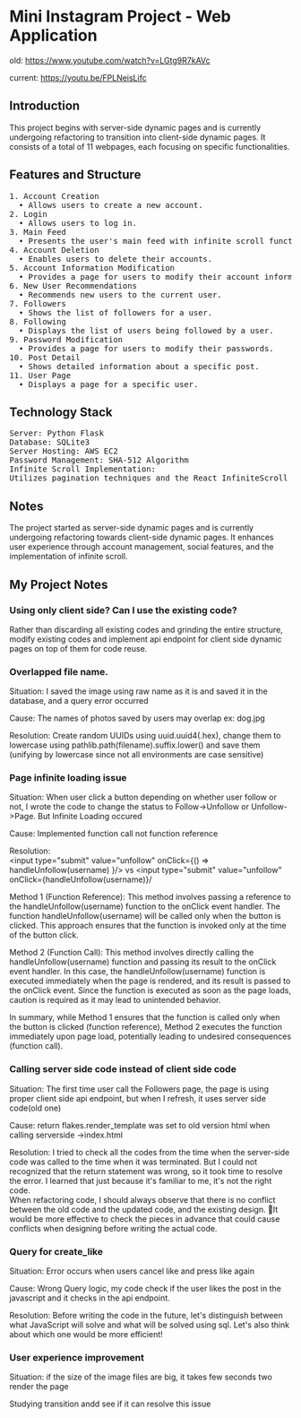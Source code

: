 # Mini Instagram Project - Web Application

old: https://www.youtube.com/watch?v=LGtg9R7kAVc

current: https://youtu.be/FPLNeisLifc

## Introduction
This project begins with server-side dynamic pages and is currently undergoing refactoring to transition into client-side dynamic pages. 
It consists of a total of 11 webpages, each focusing on specific functionalities.

## Features and Structure
   <pre>
1. Account Creation
  • Allows users to create a new account.
2. Login
  • Allows users to log in.
3. Main Feed
  • Presents the user's main feed with infinite scroll functionality.
4. Account Deletion
  • Enables users to delete their accounts.
5. Account Information Modification
  • Provides a page for users to modify their account information.
6. New User Recommendations
  • Recommends new users to the current user.
7. Followers
  • Shows the list of followers for a user.
8. Following
  • Displays the list of users being followed by a user.
9. Password Modification
  • Provides a page for users to modify their passwords.
10. Post Detail
  • Shows detailed information about a specific post.
11. User Page
  • Displays a page for a specific user.
</pre>

## Technology Stack
<pre>
Server: Python Flask
Database: SQLite3
Server Hosting: AWS EC2
Password Management: SHA-512 Algorithm
Infinite Scroll Implementation:
Utilizes pagination techniques and the React InfiniteScroll library.
</pre>

## Notes
The project started as server-side dynamic pages and is currently undergoing refactoring towards client-side dynamic pages.
It enhances user experience through account management, social features, and the implementation of infinite scroll.

## My Project Notes

### Using only client side? Can I use the existing code?
Rather than discarding all existing codes and grinding the entire structure, modify existing codes and implement api endpoint for client side dynamic pages on top of them for code reuse.

### Overlapped file name. 
Situation: I saved the image using raw name as it is and saved it in the database, and a query error occurred

Cause: The names of photos saved by users may overlap ex: dog.jpg

Resolution: Create random UUIDs using uuid.uuid4(.hex), change them to lowercase using pathlib.path(filename).suffix.lower() and save them (unifying by lowercase since not all environments are case sensitive)

### Page infinite loading issue
Situation: When user click a button depending on whether user follow or not, I wrote the code to change the status to Follow->Unfollow or Unfollow->Page. But Infinite Loading occured

Cause: Implemented function call not function reference <br>

Resolution:  
<input type="submit" value="unfollow" onClick={() => handleUnfollow(username) }/> vs <input type="submit" value="unfollow" onClick={handleUnfollow(username)}/

Method 1 (Function Reference):
This method involves passing a reference to the handleUnfollow(username) function to the onClick event handler.
The function handleUnfollow(username) will be called only when the button is clicked.
This approach ensures that the function is invoked only at the time of the button click.

Method 2 (Function Call):
This method involves directly calling the handleUnfollow(username) function and passing its result to the onClick event handler.
In this case, the handleUnfollow(username) function is executed immediately when the page is rendered, and its result is passed to the onClick event.
Since the function is executed as soon as the page loads, caution is required as it may lead to unintended behavior.

In summary, while Method 1 ensures that the function is called only when the button is clicked (function reference), Method 2 executes the function immediately upon page load, potentially leading to undesired consequences (function call).

### Calling server side code instead of client side code

Situation: The first time user call the Followers page, the page is using proper client side api endpoint, but when I refresh, it uses server side code(old one)

Cause: return flakes.render_template was set to old version html when calling serverside ->index.html

Resolution: 
I tried to check all the codes from the time when the server-side code was called to the time when it was terminated.
But I could not recognized that the return statement was wrong, so it took time to resolve the error. I learned that just because it's familiar to me, it's not the right code.  
When refactoring code, I should always observe that there is no conflict between the old code and the updated code, and the existing design. 
It would be more effective to check the pieces in advance that could cause conflicts when designing before writing the actual code.

### Query for create_like 

Situation: Error occurs when users cancel like and press like again

Cause: Wrong Query logic, my code check if the user likes the post in the javascript and it checks in the api endpoint.

Resolution: Before writing the code in the future, let's distinguish between what JavaScript will solve and what will be solved using sql. Let's also think about which one would be more efficient!


### User experience improvement

Situation: if the size of the image files are big, it takes few seconds two render the page

Studying transition andd see if it can resolve this issue

